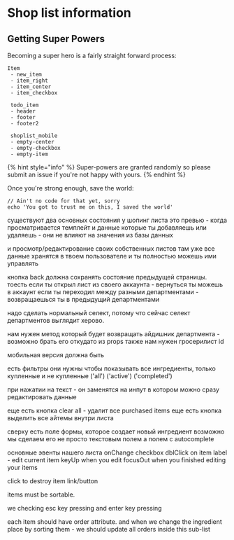 # Shop list information

## Getting Super Powers

Becoming a super hero is a fairly straight forward process:

```
Item
 - new_item
 - item_right
 - item_center
 - item_checkbox

 todo_item
 - header
 - footer
 - footer2

 shoplist_mobile
 - empty-center
 - empty-checkbox
 - empty-item
```

{% hint style="info" %}
 Super-powers are granted randomly so please submit an issue if you're not happy with yours.
{% endhint %}

Once you're strong enough, save the world:

```
// Ain't no code for that yet, sorry
echo 'You got to trust me on this, I saved the world'
```





существуют два основных состояния у шопинг листа это превью - когда просматривается темплейт и данные которые ты добавляешь или удаляешь - они не влияют на значения из базы данных

и просмотр/редактирование своих собственных листов там уже все данные хранятся в твоем пользователе и ты полностью можешь ими управлять

кнопка back должна сохранять состояние предыдущей страницы. тоесть если ты открыл лист из своего аккаунта - вернуться ты можешь в аккаунт если ты переходил между разными департментами - возвращаешься ты в предыдущий департментами

надо сделать нормальный селект, потому что сейчас селект департментов выглядит херово.

нам нужен метод который будет возвращать айдишник департмента - возможно брать его откудато из props также нам нужен гросерилист id

мобильная версия должна быть

есть фильтры они нужны чтобы показывать все ингредиенты, только купленные и не купленные \('all'\) \('active'\) \('completed'\)

при нажатии на текст - он заменятся на инпут в котором можно сразу редактировать данные

еще есть кнопка clear all - удалит все purchased items еще есть кнопка выделить все айтемы внутри листа

сверху есть поле формы, которое создает новый ингредиент возможно мы сделаем его не просто текстовым полем а полем с autocomplete

основные эвенты нашего листа onChange checkbox dblClick on item label - edit current item keyUp when you edit focusOut when you finished editing your items

click to destroy item link/button

items must be sortable.

we checking esc key pressing and enter key pressing

each item should have order attribute. and when we change the ingredient place by sorting them - we should update all orders inside this sub-list

